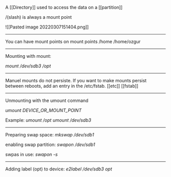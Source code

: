 A [[Directory]] used to access the data on a [[partition]]

/(slash) is always a mount point

![[Pasted image 20220307151404.png]]

-------------------
You can have mount points on mount points
/home
/home/ozgur

-------------------------------------------

Mounting with mount:

*mount /dev/sdb3 /opt*

----------------------
Manuel mounts do not persiste. If you want to make mounts persist between reboots, add an entry in the /etc/fstab. [[etc]] [[fstab]]

---------------------------------------

Unmounting with the umount command

*umount DEVICE_OR_MOUNT_POINT*

Example:
*umount /opt*
*umount /dev/sdb3*

-----------------------------------
Preparing swap space:
*mkswap /dev/sdb1*

enabling swap partition:
*swapon /dev/sdb1*

swpas in use:
*swapon -s*

----------------------
Adding label (opt) to device:
*e2label /dev/sdb3 opt*